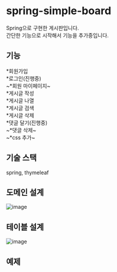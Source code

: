 # spring-simple-board
Spring으로 구현한 게시판입니다.  
간단한 기능으로 시작해서 기능을 추가중입니다.

기능
---------

*회원가입  
*로그인(진행중)  
~*회원 마이페이지~    
*게시글 작성  
*게시글 나열  
*게시글 검색  
*게시글 삭제  
*댓글 달기(진행중)  
~*댓글 삭제~  
~*css 추가~  
 

기술 스택
----
spring, thymeleaf


도메인 설계
-----

![image](https://user-images.githubusercontent.com/39540655/168005521-c275f97e-41d0-45f3-9c03-6c691ad132da.png)


테이블 설계
---
![image](https://user-images.githubusercontent.com/39540655/168009485-d6c4b6fb-084d-483e-a0cf-004245de07aa.png)


예제
-----
